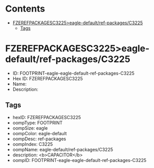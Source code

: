 



Contents
========

* [FZEREFPACKAGESC3225>eagle-default/ref-packages/C3225](#fzerefpackagesc3225eagle-defaultref-packagesc3225)
	* [Tags](#tags)

# FZEREFPACKAGESC3225>eagle-default/ref-packages/C3225

- ID: FOOTPRINT-eagle-eagle-default-ref-packages-C3225
- Hex ID: FZEREFPACKAGESC3225
- Name: 
- Description: 

## Tags

- hexID: FZEREFPACKAGESC3225
- oompType: FOOTPRINT
- oompSize: eagle
- oompColor: eagle-default
- oompDesc: ref-packages
- oompIndex: C3225
- oompName: eagle-default/ref-packages/C3225
- description: &lt;b&gt;CAPACITOR&lt;/b&gt;
- oompID: FOOTPRINT-eagle-eagle-default-ref-packages-C3225
